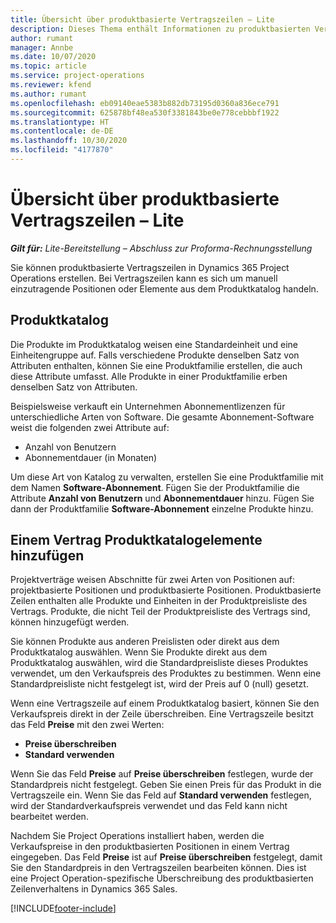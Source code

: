 ```yaml
---
title: Übersicht über produktbasierte Vertragszeilen – Lite
description: Dieses Thema enthält Informationen zu produktbasierten Vertragszeilen.
author: rumant
manager: Annbe
ms.date: 10/07/2020
ms.topic: article
ms.service: project-operations
ms.reviewer: kfend
ms.author: rumant
ms.openlocfilehash: eb09140eae5383b882db73195d0360a836ece791
ms.sourcegitcommit: 625878bf48ea530f3381843be0e778cebbbf1922
ms.translationtype: HT
ms.contentlocale: de-DE
ms.lasthandoff: 10/30/2020
ms.locfileid: "4177870"
---
```

# <a name="product-based-contract-lines-overview---lite"></a>Übersicht über produktbasierte Vertragszeilen – Lite

_**Gilt für:** Lite-Bereitstellung – Abschluss zur Proforma-Rechnungsstellung_

Sie können produktbasierte Vertragszeilen in Dynamics 365 Project Operations erstellen. Bei Vertragszeilen kann es sich um manuell einzutragende Positionen oder Elemente aus dem Produktkatalog handeln.

## <a name="product-catalog"></a>Produktkatalog

Die Produkte im Produktkatalog weisen eine Standardeinheit und eine Einheitengruppe auf. Falls verschiedene Produkte denselben Satz von Attributen enthalten, können Sie eine Produktfamilie erstellen, die auch diese Attribute umfasst. Alle Produkte in einer Produktfamilie erben denselben Satz von Attributen.

Beispielsweise verkauft ein Unternehmen Abonnementlizenzen für unterschiedliche Arten von Software. Die gesamte Abonnement-Software weist die folgenden zwei Attribute auf:

- Anzahl von Benutzern
- Abonnementdauer (in Monaten)

Um diese Art von Katalog zu verwalten, erstellen Sie eine Produktfamilie mit dem Namen **Software-Abonnement**. Fügen Sie der Produktfamilie die Attribute **Anzahl von Benutzern** und **Abonnementdauer** hinzu. Fügen Sie dann der Produktfamilie **Software-Abonnement** einzelne Produkte hinzu.

## <a name="add-product-catalog-items-to-a-project-contract"></a>Einem Vertrag Produktkatalogelemente hinzufügen

Projektverträge weisen Abschnitte für zwei Arten von Positionen auf: projektbasierte Positionen und produktbasierte Positionen. Produktbasierte Zeilen enthalten alle Produkte und Einheiten in der Produktpreisliste des Vertrags. Produkte, die nicht Teil der Produktpreisliste des Vertrags sind, können hinzugefügt werden.

Sie können Produkte aus anderen Preislisten oder direkt aus dem Produktkatalog auswählen. Wenn Sie Produkte direkt aus dem Produktkatalog auswählen, wird die Standardpreisliste dieses Produktes verwendet, um den Verkaufspreis des Produktes zu bestimmen. Wenn eine Standardpreisliste nicht festgelegt ist, wird der Preis auf 0 (null) gesetzt.

Wenn eine Vertragszeile auf einem Produktkatalog basiert, können Sie den Verkaufspreis direkt in der Zeile überschreiben. Eine Vertragszeile besitzt das Feld **Preise** mit den zwei Werten:

- **Preise überschreiben**
- **Standard verwenden**

Wenn Sie das Feld **Preise** auf **Preise überschreiben** festlegen, wurde der Standardpreis nicht festgelegt. Geben Sie einen Preis für das Produkt in die Vertragszeile ein. Wenn Sie das Feld auf **Standard verwenden** festlegen, wird der Standardverkaufspreis verwendet und das Feld kann nicht bearbeitet werden.

Nachdem Sie Project Operations installiert haben, werden die Verkaufspreise in den produktbasierten Positionen in einem Vertrag eingegeben. Das Feld **Preise** ist auf **Preise überschreiben** festgelegt, damit Sie den Standardpreis in den Vertragszeilen bearbeiten können. Dies ist eine Project Operation-spezifische Überschreibung des produktbasierten Zeilenverhaltens in Dynamics 365 Sales.


[!INCLUDE[footer-include](../../includes/footer-banner.md)]